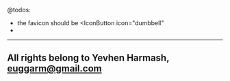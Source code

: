 @todos:

- the favicon should be
  <IconButton
  icon="dumbbell"
-

---

## All rights belong to Yevhen Harmash, euggarm@gmail.com
